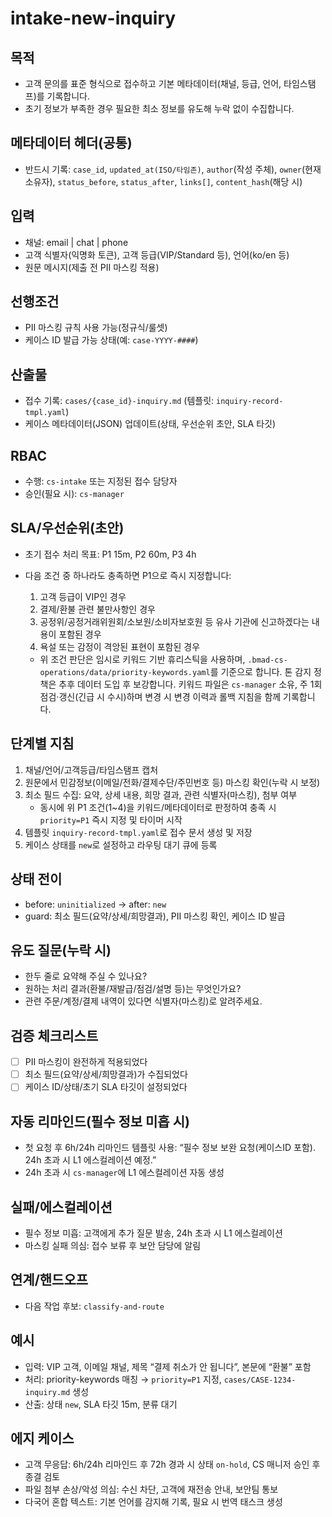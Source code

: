 # intake-new-inquiry

## 목적
- 고객 문의를 표준 형식으로 접수하고 기본 메타데이터(채널, 등급, 언어, 타임스탬프)를 기록합니다.
- 초기 정보가 부족한 경우 필요한 최소 정보를 유도해 누락 없이 수집합니다.

## 메타데이터 헤더(공통)
- 반드시 기록: `case_id`, `updated_at(ISO/타임존)`, `author`(작성 주체), `owner`(현재 소유자), `status_before`, `status_after`, `links[]`, `content_hash`(해당 시)

## 입력
- 채널: email | chat | phone
- 고객 식별자(익명화 토큰), 고객 등급(VIP/Standard 등), 언어(ko/en 등)
- 원문 메시지(제출 전 PII 마스킹 적용)

## 선행조건
- PII 마스킹 규칙 사용 가능(정규식/룰셋)
- 케이스 ID 발급 가능 상태(예: `case-YYYY-####`)

## 산출물
- 접수 기록: `cases/{case_id}-inquiry.md` (템플릿: `inquiry-record-tmpl.yaml`)
- 케이스 메타데이터(JSON) 업데이트(상태, 우선순위 초안, SLA 타깃)

## RBAC
- 수행: `cs-intake` 또는 지정된 접수 담당자
- 승인(필요 시): `cs-manager`

## SLA/우선순위(초안)
- 초기 접수 처리 목표: P1 15m, P2 60m, P3 4h
- 다음 조건 중 하나라도 충족하면 P1으로 즉시 지정합니다:
  1. 고객 등급이 VIP인 경우
  2. 결제/환불 관련 불만사항인 경우
  3. 공정위/공정거래위원회/소보원/소비자보호원 등 유사 기관에 신고하겠다는 내용이 포함된 경우
  4. 욕설 또는 감정이 격앙된 표현이 포함된 경우

  - 위 조건 판단은 임시로 키워드 기반 휴리스틱을 사용하며, `.bmad-cs-operations/data/priority-keywords.yaml`를 기준으로 합니다. 톤 감지 정책은 추후 데이터 도입 후 보강합니다. 키워드 파일은 `cs-manager` 소유, 주 1회 점검·갱신(긴급 시 수시)하며 변경 시 변경 이력과 롤백 지침을 함께 기록합니다.

## 단계별 지침
1) 채널/언어/고객등급/타임스탬프 캡처
2) 원문에서 민감정보(이메일/전화/결제수단/주민번호 등) 마스킹 확인(누락 시 보정)
3) 최소 필드 수집: 요약, 상세 내용, 희망 결과, 관련 식별자(마스킹), 첨부 여부
   - 동시에 위 P1 조건(1~4)을 키워드/메타데이터로 판정하여 충족 시 `priority=P1` 즉시 지정 및 타이머 시작
4) 템플릿 `inquiry-record-tmpl.yaml`로 접수 문서 생성 및 저장
5) 케이스 상태를 `new`로 설정하고 라우팅 대기 큐에 등록

## 상태 전이
- before: `uninitialized` → after: `new`
- guard: 최소 필드(요약/상세/희망결과), PII 마스킹 확인, 케이스 ID 발급

## 유도 질문(누락 시)
- 한두 줄로 요약해 주실 수 있나요?
- 원하는 처리 결과(환불/재발급/점검/설명 등)는 무엇인가요?
- 관련 주문/계정/결제 내역이 있다면 식별자(마스킹)로 알려주세요.

## 검증 체크리스트
- [ ] PII 마스킹이 완전하게 적용되었다
- [ ] 최소 필드(요약/상세/희망결과)가 수집되었다
- [ ] 케이스 ID/상태/초기 SLA 타깃이 설정되었다

## 자동 리마인드(필수 정보 미흡 시)
- 첫 요청 후 6h/24h 리마인드 템플릿 사용: “필수 정보 보완 요청(케이스ID 포함). 24h 초과 시 L1 에스컬레이션 예정.”
- 24h 초과 시 `cs-manager`에 L1 에스컬레이션 자동 생성

## 실패/에스컬레이션
- 필수 정보 미흡: 고객에게 추가 질문 발송, 24h 초과 시 L1 에스컬레이션
- 마스킹 실패 의심: 접수 보류 후 보안 담당에 알림

## 연계/핸드오프
- 다음 작업 후보: `classify-and-route`

## 예시
- 입력: VIP 고객, 이메일 채널, 제목 “결제 취소가 안 됩니다”, 본문에 “환불” 포함
- 처리: priority-keywords 매칭 → `priority=P1` 지정, `cases/CASE-1234-inquiry.md` 생성
- 산출: 상태 `new`, SLA 타깃 15m, 분류 대기

## 에지 케이스
- 고객 무응답: 6h/24h 리마인드 후 72h 경과 시 상태 `on-hold`, CS 매니저 승인 후 종결 검토
- 파일 첨부 손상/악성 의심: 수신 차단, 고객에 재전송 안내, 보안팀 통보
- 다국어 혼합 텍스트: 기본 언어를 감지해 기록, 필요 시 번역 태스크 생성
